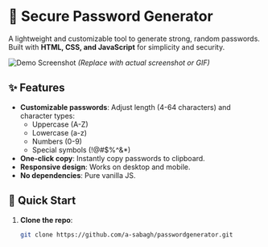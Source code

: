 # 🔐 Secure Password Generator 

A lightweight and customizable tool to generate strong, random passwords. Built with **HTML, CSS, and JavaScript** for simplicity and security.

![Demo Screenshot](https://via.placeholder.com/800x400?text=Password+Generator+Demo) *(Replace with actual screenshot or GIF)*

## ✨ Features
- **Customizable passwords**: Adjust length (4-64 characters) and character types:
  - Uppercase (A-Z)
  - Lowercase (a-z)
  - Numbers (0-9)
  - Special symbols (!@#$%^&*)
- **One-click copy**: Instantly copy passwords to clipboard.
- **Responsive design**: Works on desktop and mobile.
- **No dependencies**: Pure vanilla JS.

## 🚀 Quick Start
1. **Clone the repo**:
   ```bash
   git clone https://github.com/a-sabagh/passwordgenerator.git
